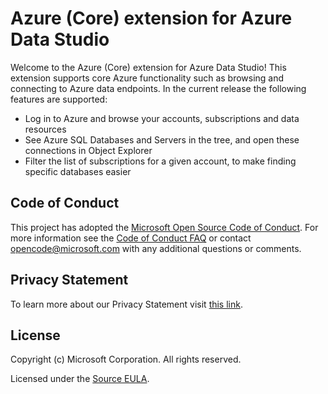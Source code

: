# Azure (Core) extension for Azure Data Studio

Welcome to the Azure (Core) extension for Azure Data Studio! This extension supports core Azure functionality such as browsing and connecting to Azure data endpoints. In the current release the following features are supported:

* Log in to Azure and browse your accounts, subscriptions and data resources
* See Azure SQL Databases and Servers in the tree, and open these connections in Object Explorer
* Filter the list of subscriptions for a given account, to make finding specific databases easier

## Code of Conduct

This project has adopted the [Microsoft Open Source Code of Conduct](https://opensource.microsoft.com/codeofconduct/). For more information see the [Code of Conduct FAQ](https://opensource.microsoft.com/codeofconduct/faq/) or contact [opencode@microsoft.com](mailto:opencode@microsoft.com) with any additional questions or comments.

## Privacy Statement

To learn more about our Privacy Statement visit [this link](https://go.microsoft.com/fwlink/?LinkID=824704).

## License

Copyright (c) Microsoft Corporation. All rights reserved.

Licensed under the [Source EULA](https://raw.githubusercontent.com/Microsoft/azuredatastudio/main/LICENSE.txt).
